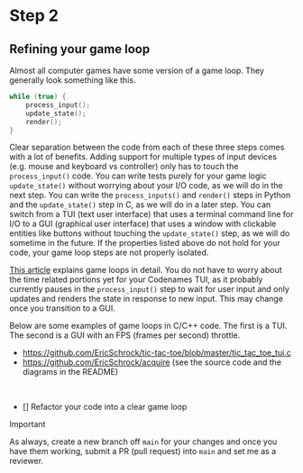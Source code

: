 # Step 2

## Refining your game loop

Almost all computer games have some version of a game loop. They generally look something like this.

```c
while (true) {
    process_input();
    update_state();
    render();
}
```

Clear separation between the code from each of these three steps comes with a lot of benefits. Adding support for multiple types of input devices (e.g. mouse and keyboard vs controller) only has to touch the `process_input()` code. You can write tests purely for your game logic `update_state()` without worrying about your I/O code, as we will do in the next step. You can write the `process_inputs()` and `render()` steps in Python and the `update_state()` step in C, as we will do in a later step. You can switch from a TUI (text user interface) that uses a terminal command line for I/O to a GUI (graphical user interface) that uses a window with clickable entities like buttons without touching the `update_state()` step, as we will do sometime in the future. If the properties listed above do not hold for your code, your game loop steps are not properly isolated.

[This article](https://gameprogrammingpatterns.com/game-loop.html) explains game loops in detail. You do not have to worry about the time related portions yet for your Codenames TUI, as it probably currently pauses in the `process_input()` step to wait for user input and only updates and renders the state in response to new input. This may change once you transition to a GUI.

Below are some examples of game loops in C/C++ code. The first is a TUI. The second is a GUI with an FPS (frames per second) throttle.

- https://github.com/EricSchrock/tic-tac-toe/blob/master/tic_tac_toe_tui.c
- https://github.com/EricSchrock/acquire (see the source code and the diagrams in the README)

&nbsp;

- [] Refactor your code into a clear game loop

> [!IMPORTANT]
> As always, create a new branch off `main` for your changes and once you have them working, submit a PR (pull request) into `main` and set me as a reviewer.
